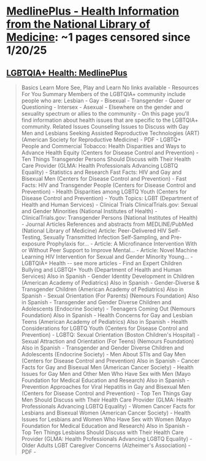 



# [MedlinePlus - Health Information from the National Library of Medicine](medlineplus.gov): ~1 pages censored since 1/20/25

## [LGBTQIA+ Health: MedlinePlus](https://medlineplus.gov/lgbtqiahealth.html)


> Basics Learn More See, Play and Learn No links available - Resources For You Summary Members of the LGBTQIA+ community include people who are: Lesbian - Gay - Bisexual - Transgender - Queer or Questioning - Intersex - Asexual - Elsewhere on the gender and sexuality spectrum or allies to the community - On this page you'll find information about health issues that are specific to the LGBTQIA+ community. Related Issues Counseling Issues to Discuss with Gay Men and Lesbians Seeking Assisted Reproductive Technologies (ART) (American Society for Reproductive Medicine) - PDF - LGBTQ+ People and Commercial Tobacco: Health Disparities and Ways to Advance Health Equity (Centers for Disease Control and Prevention) - Ten Things Transgender Persons Should Discuss with Their Health Care Provider (GLMA: Health Professionals Advancing LGBTQ Equality) - Statistics and Research Fast Facts: HIV and Gay and Bisexual Men (Centers for Disease Control and Prevention) - Fast Facts: HIV and Transgender People (Centers for Disease Control and Prevention) - Health Disparities among LGBTQ Youth (Centers for Disease Control and Prevention) - Youth Topics: LGBT (Department of Health and Human Services) - Clinical Trials ClinicalTrials.gov: Sexual and Gender Minorities (National Institutes of Health) - ClinicalTrials.gov: Transgender Persons (National Institutes of Health) - Journal Articles References and abstracts from MEDLINE/PubMed (National Library of Medicine) Article: Peer-Delivered HIV Self-Testing, Sexually Transmitted Infection Self-Sampling, and Pre-exposure Prophylaxis for... - Article: A Microfinance Intervention With or Without Peer Support to Improve Mental... - Article: Novel Machine Learning HIV Intervention for Sexual and Gender Minority Young... - LGBTQIA+ Health -- see more articles - Find an Expert Children Bullying and LGBTQI+ Youth (Department of Health and Human Services) Also in Spanish - Gender Identity Development in Children (American Academy of Pediatrics) Also in Spanish - Gender-Diverse & Transgender Children (American Academy of Pediatrics) Also in Spanish - Sexual Orientation (For Parents) (Nemours Foundation) Also in Spanish - Transgender and Gender Diverse Children and Adolescents (Endocrine Society) - Teenagers Coming Out (Nemours Foundation) Also in Spanish - Health Concerns for Gay and Lesbian Teens (American Academy of Pediatrics) Also in Spanish - Health Considerations for LGBTQ Youth (Centers for Disease Control and Prevention) - LGBTQ: Sexual Orientation (Boston Children's Hospital) - Sexual Attraction and Orientation (For Teens) (Nemours Foundation) Also in Spanish - Transgender and Gender Diverse Children and Adolescents (Endocrine Society) - Men About STIs and Gay Men (Centers for Disease Control and Prevention) Also in Spanish - Cancer Facts for Gay and Bisexual Men (American Cancer Society) - Health Issues for Gay Men and Other Men Who Have Sex with Men (Mayo Foundation for Medical Education and Research) Also in Spanish - Prevention Approaches for Viral Hepatitis in Gay and Bisexual Men (Centers for Disease Control and Prevention) - Top Ten Things Gay Men Should Discuss with Their Health Care Provider (GLMA: Health Professionals Advancing LGBTQ Equality) - Women Cancer Facts for Lesbians and Bisexual Women (American Cancer Society) - Health Issues for Lesbians and Women Who Have Sex with Women (Mayo Foundation for Medical Education and Research) Also in Spanish - Top Ten Things Lesbians Should Discuss with Their Health Care Provider (GLMA: Health Professionals Advancing LGBTQ Equality) - Older Adults LGBT Caregiver Concerns (Alzheimer's Association) - PDF -